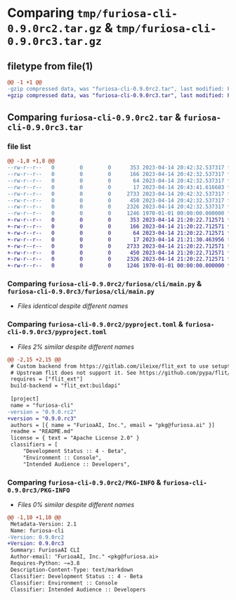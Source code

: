 # Comparing `tmp/furiosa-cli-0.9.0rc2.tar.gz` & `tmp/furiosa-cli-0.9.0rc3.tar.gz`

## filetype from file(1)

```diff
@@ -1 +1 @@
-gzip compressed data, was "furiosa-cli-0.9.0rc2.tar", last modified: Fri Apr 14 20:48:27 2023, max compression
+gzip compressed data, was "furiosa-cli-0.9.0rc3.tar", last modified: Fri Apr 14 21:24:58 2023, max compression
```

## Comparing `furiosa-cli-0.9.0rc2.tar` & `furiosa-cli-0.9.0rc3.tar`

### file list

```diff
@@ -1,8 +1,8 @@
--rw-r--r--   0        0        0      353 2023-04-14 20:42:32.537317 furiosa-cli-0.9.0rc2/Makefile
--rw-r--r--   0        0        0      166 2023-04-14 20:42:32.537317 furiosa-cli-0.9.0rc2/README.md
--rw-r--r--   0        0        0       64 2023-04-14 20:42:32.537317 furiosa-cli-0.9.0rc2/furiosa/cli/__init__.py
--rw-r--r--   0        0        0       17 2023-04-14 20:43:41.616683 furiosa-cli-0.9.0rc2/furiosa/cli/git_version.txt
--rw-r--r--   0        0        0     2733 2023-04-14 20:42:32.537317 furiosa-cli-0.9.0rc2/furiosa/cli/main.py
--rw-r--r--   0        0        0      450 2023-04-14 20:42:32.537317 furiosa-cli-0.9.0rc2/furiosa/cli/utils.py
--rw-r--r--   0        0        0     2326 2023-04-14 20:42:32.537317 furiosa-cli-0.9.0rc2/pyproject.toml
--rw-r--r--   0        0        0     1246 1970-01-01 00:00:00.000000 furiosa-cli-0.9.0rc2/PKG-INFO
+-rw-r--r--   0        0        0      353 2023-04-14 21:20:22.712571 furiosa-cli-0.9.0rc3/Makefile
+-rw-r--r--   0        0        0      166 2023-04-14 21:20:22.712571 furiosa-cli-0.9.0rc3/README.md
+-rw-r--r--   0        0        0       64 2023-04-14 21:20:22.712571 furiosa-cli-0.9.0rc3/furiosa/cli/__init__.py
+-rw-r--r--   0        0        0       17 2023-04-14 21:21:30.463956 furiosa-cli-0.9.0rc3/furiosa/cli/git_version.txt
+-rw-r--r--   0        0        0     2733 2023-04-14 21:20:22.712571 furiosa-cli-0.9.0rc3/furiosa/cli/main.py
+-rw-r--r--   0        0        0      450 2023-04-14 21:20:22.712571 furiosa-cli-0.9.0rc3/furiosa/cli/utils.py
+-rw-r--r--   0        0        0     2326 2023-04-14 21:20:22.712571 furiosa-cli-0.9.0rc3/pyproject.toml
+-rw-r--r--   0        0        0     1246 1970-01-01 00:00:00.000000 furiosa-cli-0.9.0rc3/PKG-INFO
```

### Comparing `furiosa-cli-0.9.0rc2/furiosa/cli/main.py` & `furiosa-cli-0.9.0rc3/furiosa/cli/main.py`

 * *Files identical despite different names*

### Comparing `furiosa-cli-0.9.0rc2/pyproject.toml` & `furiosa-cli-0.9.0rc3/pyproject.toml`

 * *Files 2% similar despite different names*

```diff
@@ -2,15 +2,15 @@
 # Custom backend from https://gitlab.com/ileixe/flit_ext to use setuptools-scm
 # Upstream flit does not support it. See https://github.com/pypa/flit/issues/257
 requires = ["flit_ext"]
 build-backend = "flit_ext:buildapi"
 
 [project]
 name = "furiosa-cli"
-version = "0.9.0.rc2"
+version = "0.9.0.rc3"
 authors = [{ name = "FurioaAI, Inc.", email = "pkg@furiosa.ai" }]
 readme = "README.md"
 license = { text = "Apache License 2.0" }
 classifiers = [
     "Development Status :: 4 - Beta",
     "Environment :: Console",
     "Intended Audience :: Developers",
```

### Comparing `furiosa-cli-0.9.0rc2/PKG-INFO` & `furiosa-cli-0.9.0rc3/PKG-INFO`

 * *Files 0% similar despite different names*

```diff
@@ -1,10 +1,10 @@
 Metadata-Version: 2.1
 Name: furiosa-cli
-Version: 0.9.0rc2
+Version: 0.9.0rc3
 Summary: FuriosaAI CLI
 Author-email: "FurioaAI, Inc." <pkg@furiosa.ai>
 Requires-Python: ~=3.8
 Description-Content-Type: text/markdown
 Classifier: Development Status :: 4 - Beta
 Classifier: Environment :: Console
 Classifier: Intended Audience :: Developers
```

